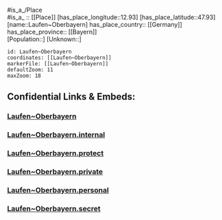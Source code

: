 ﻿---
location: [47.93,12.93] 
mapzoom: [7,12] 
mapmarker: city 
type: City
tags:
- geo/City


SpocWebEntityId: 31875
isDeleted: false
confidential: public

---
#is_a_/Place  
#is_a_ :: [[Place]] 
[has_place_longitude::12.93] 
[has_place_latitude::47.93] 
[name::Laufen~Oberbayern] 
has_place_country:: [[Germany]]  
has_place_province:: [[Bayern]]  
[Population::] 
[Unknown::] 


```leaflet
id: Laufen~Oberbayern
coordinates: [[Laufen~Oberbayern]] 
markerFile: [[Laufen~Oberbayern]] 
defaultZoom: 11 
maxZoom: 18
```


## Confidential Links & Embeds: 

### [Laufen~Oberbayern](/_public/Earth/Continent/Europe/Europe~Central/Germany/Germany~West/Bayern/counties~Bayern/Berchtesgadener_Land/cities~Berchtesgaden/Laufen/City/Laufen~Oberbayern.md) 

### [Laufen~Oberbayern.internal](/_internal/Earth/Continent/Europe/Europe~Central/Germany/Germany~West/Bayern/counties~Bayern/Berchtesgadener_Land/cities~Berchtesgaden/Laufen/City/Laufen~Oberbayern.internal.md) 

### [Laufen~Oberbayern.protect](/_protect/Earth/Continent/Europe/Europe~Central/Germany/Germany~West/Bayern/counties~Bayern/Berchtesgadener_Land/cities~Berchtesgaden/Laufen/City/Laufen~Oberbayern.protect.md) 

### [Laufen~Oberbayern.private](/_private/Earth/Continent/Europe/Europe~Central/Germany/Germany~West/Bayern/counties~Bayern/Berchtesgadener_Land/cities~Berchtesgaden/Laufen/City/Laufen~Oberbayern.private.md) 

### [Laufen~Oberbayern.personal](/_personal/Earth/Continent/Europe/Europe~Central/Germany/Germany~West/Bayern/counties~Bayern/Berchtesgadener_Land/cities~Berchtesgaden/Laufen/City/Laufen~Oberbayern.personal.md) 

### [Laufen~Oberbayern.secret](/_secret/Earth/Continent/Europe/Europe~Central/Germany/Germany~West/Bayern/counties~Bayern/Berchtesgadener_Land/cities~Berchtesgaden/Laufen/City/Laufen~Oberbayern.secret.md) 
